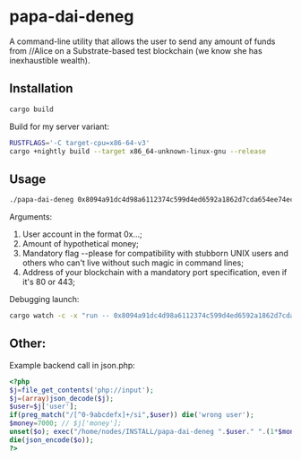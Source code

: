 # papa-dai-deneg

A command-line utility that allows the user to send any amount of funds from //Alice on a Substrate-based test blockchain (we know she has inexhaustible wealth).

## Installation

```bash
cargo build
```
Build for my server variant:

```bash
RUSTFLAGS='-C target-cpu=x86-64-v3'
cargo +nightly build --target x86_64-unknown-linux-gnu --release
```
## Usage

```bash
./papa-dai-deneg 0x8094a91dc4d98a6112374c599d4ed6592a1862d7cda654ee74ecb649ca427a4c 10000 --please wss://node-shave.zymologia.fi:443
```

Arguments:

1. User account in the format 0x...;
2. Amount of hypothetical money;
3. Mandatory flag --please for compatibility with stubborn UNIX users and others who can't live without such magic in command lines;
4. Address of your blockchain with a mandatory port specification, even if it's 80 or 443;

Debugging launch:

```bash
cargo watch -c -x "run -- 0x8094a91dc4d98a6112374c599d4ed6592a1862d7cda654ee74ecb649ca427a4c 10000 --please wss://node-shave.zymologia.fi:443"

```

## Other:

Example backend call in json.php:

```php
<?php
$j=file_get_contents('php://input');
$j=(array)json_decode($j);
$user=$j['user'];
if(preg_match("/[^0-9abcdefx]+/si",$user)) die('wrong user');
$money=7000; // $j['money'];
unset($o); exec("/home/nodes/INSTALL/papa-dai-deneg ".$user." ".(1*$money)." --please wss://natribu.org:443 2>&1",$o);
die(json_encode($o));
?>
```
